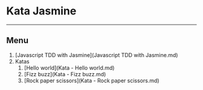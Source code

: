 Kata Jasmine
============


--------------------------

Menu
----

1.  [Javascript TDD with Jasmine](Javascript TDD with Jasmine.md)
1.  Katas
    1.  [Hello world](Kata - Hello world.md)
    1.  [Fizz buzz](Kata - Fizz buzz.md)
    1.  [Rock paper scissors](Kata - Rock paper scissors.md)
